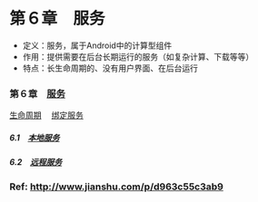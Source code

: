 # 第６章　服务　
- 定义：服务，属于Android中的计算型组件
- 作用：提供需要在后台长期运行的服务（如复杂计算、下载等等）
- 特点：长生命周期的、没有用户界面、在后台运行

### 第６章　[服务](https://github.com/HBU/AndroidDemo/tree/master/chapter06)　
[生命周期](https://github.com/HBU/AndroidDemo/tree/master/chapter06/ServiceTest)　
[绑定服务](https://github.com/HBU/AndroidDemo/blob/master/chapter06/ServiceBind/ReadMe.md)
##### 6.1　[本地服务](https://github.com/HBU/AndroidDemo/tree/master/chapter06/PlayMedia)　
##### 6.2　[远程服务](https://github.com/HBU/AndroidDemo/tree/master/chapter06/remote_service)


### Ref: http://www.jianshu.com/p/d963c55c3ab9
